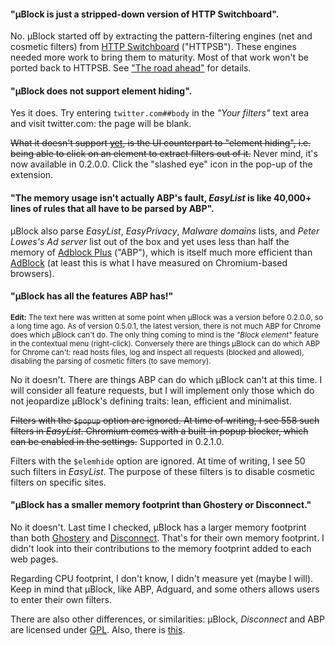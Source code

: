 #### "µBlock is just a stripped-down version of HTTP Switchboard".

No. µBlock started off by extracting the pattern-filtering engines (net and cosmetic filters) from [HTTP Switchboard](https://github.com/gorhill/httpswitchboard#http-switchboard-for-chromium) ("HTTPSB"). These engines needed more work to bring them to maturity. Most of that work won't be ported back to HTTPSB. See ["The road ahead"](https://github.com/gorhill/httpswitchboard/issues/378) for details.

#### "µBlock does not support element hiding".

Yes it does. Try entering `twitter.com##body` in the _"Your filters"_ text area 
and visit twitter.com: the page will be blank.

~~What it doesn't support [yet](https://github.com/gorhill/uBlock/issues/4), 
is the UI counterpart to "element hiding", i.e. being able to click on an element 
to extract filters out of it.~~ Never mind, it's now available in 0.2.0.0. Click the "slashed eye"
icon in the pop-up of the extension.

#### "The memory usage isn't actually ABP's fault, _EasyList_ is like 40,000+ lines of rules that all have to be parsed by ABP".

µBlock also parse _EasyList_, _EasyPrivacy_, _Malware domains_ lists, 
and _Peter Lowes's Ad server_ list out of the box and yet uses less than half the 
memory of [Adblock Plus](https://adblockplus.org/) ("ABP"), which is itself much more efficient than 
[AdBlock](https://getadblock.com/) (at least this is what I have measured on Chromium-based browsers).

#### "µBlock has all the features ABP has!"

<sup>**Edit:** The text here was written at some point when µBlock was a version before 0.2.0.0, so a long time ago. As of version 0.5.0.1, the latest version, there is not much ABP for Chrome does which µBlock can't do. The only thing coming to mind is the _"Block element"_ feature in the contextual menu (right-click). Conversely there are things µBlock can do which ABP for Chrome can't: read hosts files, log and inspect all requests (blocked and allowed), disabling the parsing of cosmetic filters (to save memory).</sup>

No it doesn't. There are things ABP can do which µBlock can't at this time. I will 
consider all feature requests, but I will implement only those which do not jeopardize µBlock's
defining traits: lean, efficient and minimalist.

~~Filters with the `$popup` option are ignored. At time of writing, I see 558 such
filters in _EasyList_. Chromium comes with a built-in popup blocker, which can be enabled
in the settings.~~ Supported in 0.2.1.0.

Filters with the `$elemhide` option are ignored. At time of writing, I see 50 such
filters in _EasyList_. The purpose of these filters is to disable cosmetic filters on
specific sites.

#### "µBlock has a smaller memory footprint than Ghostery or Disconnect."

No it doesn't. Last time I checked, µBlock has a larger memory footprint than both 
[Ghostery](https://www.ghostery.com) and [Disconnect](/disconnectme/disconnect). That's for their own memory footprint. I didn't look into their contributions to the memory footprint added to each web pages.

Regarding CPU footprint, I don't know, I didn't measure yet (maybe
I will). Keep in mind that µBlock, like ABP, Adguard, and some others allows users
to enter their own filters.

There are also other differences, or similarities: µBlock, _Disconnect_
and ABP are licensed under [GPL](http://en.wikipedia.org/wiki/GNU_General_Public_License). Also, there is [this](https://github.com/gorhill/uBlock/wiki/%C2%B5Block-and-others:-Blocking-ads,-trackers,-malwares).